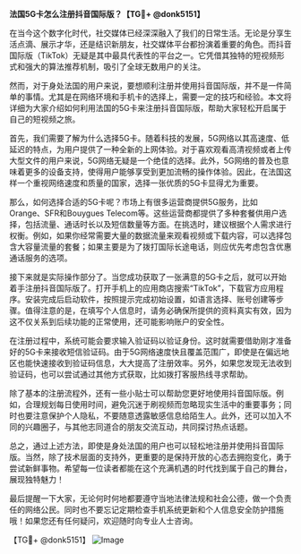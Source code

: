 **法国5G卡怎么注册抖音国际版？【TG💪+ @donk5151】**

在当今这个数字化时代，社交媒体已经深深融入了我们的日常生活。无论是分享生活点滴、展示才华，还是结识新朋友，社交媒体平台都扮演着重要的角色。而抖音国际版（TikTok）无疑是其中最具代表性的平台之一。它凭借其独特的短视频形式和强大的算法推荐机制，吸引了全球无数用户的关注。

然而，对于身处法国的用户来说，要想顺利注册并使用抖音国际版，并不是一件简单的事情。尤其是在网络环境和手机卡的选择上，需要一定的技巧和经验。本文将详细为大家介绍如何利用法国的5G卡来注册抖音国际版，帮助大家轻松开启属于自己的短视频之旅。

首先，我们需要了解为什么选择5G卡。随着科技的发展，5G网络以其高速度、低延迟的特点，为用户提供了一种全新的上网体验。对于喜欢观看高清视频或者上传大型文件的用户来说，5G网络无疑是一个绝佳的选择。此外，5G网络的普及也意味着更多的设备支持，使得用户能够享受到更加流畅的操作体验。因此，在法国这样一个重视网络速度和质量的国家，选择一张优质的5G卡显得尤为重要。

那么，如何选择合适的5G卡呢？市场上有很多运营商提供5G服务，比如Orange、SFR和Bouygues Telecom等。这些运营商都提供了多种套餐供用户选择，包括流量、通话时长以及短信数量等方面。在挑选时，建议根据个人需求进行权衡。例如，如果你经常需要大量的数据流量来观看视频或下载内容，可以选择包含大容量流量的套餐；如果主要是为了拨打国际长途电话，则应优先考虑包含优惠通话服务的选项。

接下来就是实际操作部分了。当您成功获取了一张满意的5G卡之后，就可以开始着手注册抖音国际版了。打开手机上的应用商店搜索“TikTok”，下载官方应用程序。安装完成后启动软件，按照提示完成初始设置，如语言选择、账号创建等步骤。值得注意的是，在填写个人信息时，请务必确保所提供的资料真实有效，因为这不仅关系到后续功能的正常使用，还可能影响账户的安全性。

在注册过程中，系统可能会要求输入验证码以验证身份。这时就需要借助刚才准备好的5G卡来接收短信验证码。由于5G网络速度快且覆盖范围广，即使是在偏远地区也能快速接收到验证码信息，大大提高了注册效率。另外，如果您发现无法收到验证码，也可以尝试通过其他方式获取，比如拨打客服热线寻求帮助。

除了基本的注册流程外，还有一些小贴士可以帮助您更好地使用抖音国际版。例如，合理规划每日使用时间，避免沉迷于刷视频而忽略现实生活中的重要事务；同时也要注意保护个人隐私，不要随意透露敏感信息给陌生人。此外，还可以加入不同的兴趣圈子，与其他志同道合的朋友交流互动，共同探讨热点话题。

总之，通过上述方法，即使是身处法国的用户也可以轻松地注册并使用抖音国际版。当然，除了技术层面的支持外，更重要的是保持开放的心态去拥抱变化，勇于尝试新鲜事物。希望每一位读者都能在这个充满机遇的时代找到属于自己的舞台，展现独特魅力！

最后提醒一下大家，无论何时何地都要遵守当地法律法规和社会公德，做一个负责任的网络公民。同时也不要忘记定期检查手机系统更新和个人信息安全防护措施哦！如果您还有任何疑问，欢迎随时向专业人士咨询。

【TG💪+ @donk5151】
![Image](https://i.postimg.cc/rwNCRYN7/Snipaste-2025-04-30-17-27-05.png)